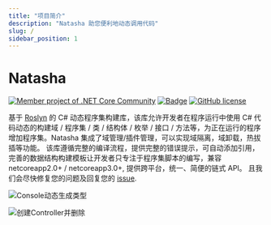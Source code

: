 ```yaml
---
title: "项目简介"
description: "Natasha 助您便利地动态调用代码"
slug: /
sidebar_position: 1
---
```


# Natasha

[![Member project of .NET Core Community](https://img.shields.io/badge/member%20project%20of-NCC-9e20c9.svg)](https://github.com/dotnetcore)
[![Badge](https://img.shields.io/badge/link-996.icu-red.svg)](https://996.icu/#/zh_CN)
[![GitHub license](https://img.shields.io/github/license/dotnetcore/natasha.svg)](https://github.com/dotnetcore/Natasha/blob/master/LICENSE)

基于 [Roslyn](https://github.com/dotnet/roslyn) 的 C# 动态程序集构建库，该库允许开发者在程序运行中使用 C# 代码动态的构建域 / 程序集 / 类 / 结构体 / 枚举 / 接口 / 方法等，为正在运行的程序增加程序集。Natasha 集成了域管理/插件管理，可以实现域隔离，域卸载，热拔插等功能。 该库遵循完整的编译流程，提供完整的错误提示，可自动添加引用，完善的数据结构构建模板让开发者只专注于程序集脚本的编写，兼容 netcoreapp2.0+ / netcoreapp3.0+, 提供跨平台，统一、简便的链式 API。 且我们会尽快修复您的问题及回复您的 [issue](https://github.com/dotnetcore/Natasha/issues/new).

![Console动态生成类型](/images/console.gif)

![创建Controller并删除](/images/create_controller_deletion.gif)
